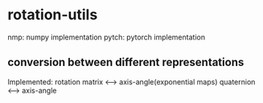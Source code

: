 # rotation-utils
nmp: numpy implementation
pytch: pytorch implementation
## conversion between different representations
Implemented:
rotation matrix <--> axis-angle(exponential maps)
quaternion <--> axis-angle